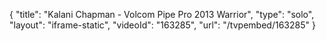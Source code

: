 {
    "title": "Kalani Chapman - Volcom Pipe Pro 2013 Warrior",
    "type": "solo",
    "layout": "iframe-static",
    "videoId": "163285",
    "url": "\/tvpembed\/163285"
}